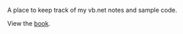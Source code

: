 A place to keep track of my vb.net notes and sample code.

View the [book](http://majorsilence.github.io/DotNetDev/).
